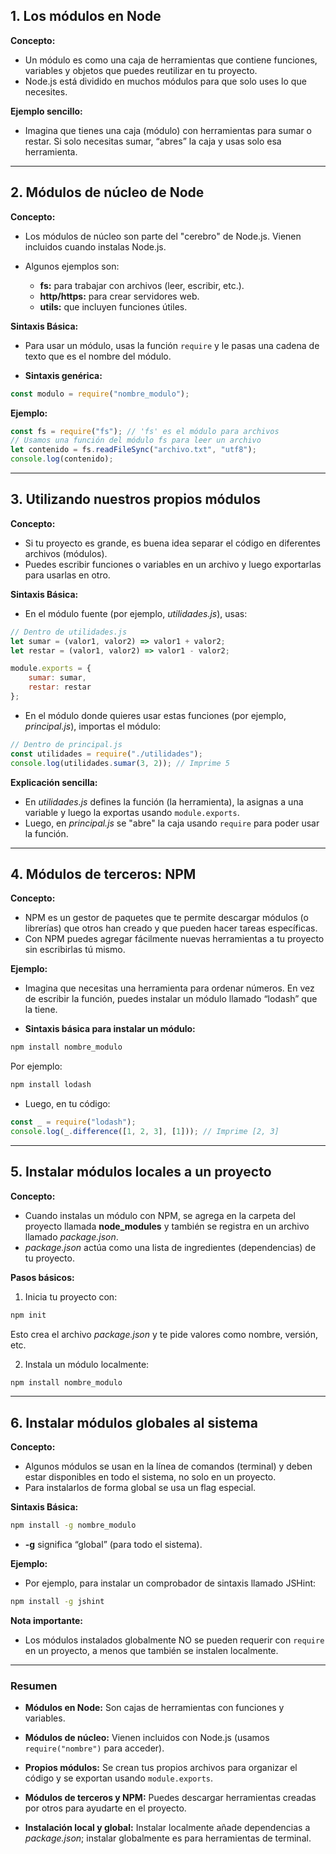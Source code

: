 ## 1. Los módulos en Node

**Concepto:**

- Un módulo es como una caja de herramientas que contiene funciones, variables y objetos que puedes reutilizar en tu proyecto.
- Node.js está dividido en muchos módulos para que solo uses lo que necesites.

**Ejemplo sencillo:**
- Imagina que tienes una caja (módulo) con herramientas para sumar o restar. Si solo necesitas sumar, “abres” la caja y usas solo esa herramienta.

---

## 2. Módulos de núcleo de Node

**Concepto:**

- Los módulos de núcleo son parte del "cerebro" de Node.js. Vienen incluidos cuando instalas Node.js.

- Algunos ejemplos son:
    - **fs:** para trabajar con archivos (leer, escribir, etc.).
    - **http/https:** para crear servidores web.
    - **utils:** que incluyen funciones útiles.

**Sintaxis Básica:**

- Para usar un módulo, usas la función `require` y le pasas una cadena de texto que es el nombre del módulo.

- **Sintaxis genérica:**

```javascript
const modulo = require("nombre_modulo");
```

**Ejemplo:**

```javascript
const fs = require("fs"); // 'fs' es el módulo para archivos
// Usamos una función del módulo fs para leer un archivo
let contenido = fs.readFileSync("archivo.txt", "utf8");
console.log(contenido);
```

---

## 3. Utilizando nuestros propios módulos

**Concepto:**

- Si tu proyecto es grande, es buena idea separar el código en diferentes archivos (módulos).
- Puedes escribir funciones o variables en un archivo y luego exportarlas para usarlas en otro.

**Sintaxis Básica:**

- En el módulo fuente (por ejemplo, _utilidades.js_), usas:
```javascript
// Dentro de utilidades.js
let sumar = (valor1, valor2) => valor1 + valor2;
let restar = (valor1, valor2) => valor1 - valor2;

module.exports = {
	sumar: sumar,
	restar: restar
};
```

- En el módulo donde quieres usar estas funciones (por ejemplo, _principal.js_), importas el módulo:
    
```javascript
// Dentro de principal.js
const utilidades = require("./utilidades");
console.log(utilidades.sumar(3, 2)); // Imprime 5
```


**Explicación sencilla:**

- En _utilidades.js_ defines la función (la herramienta), la asignas a una variable y luego la exportas usando `module.exports`.
- Luego, en _principal.js_ se "abre" la caja usando `require` para poder usar la función.

---

## 4. Módulos de terceros: NPM

**Concepto:**

- NPM es un gestor de paquetes que te permite descargar módulos (o librerías) que otros han creado y que pueden hacer tareas específicas.
- Con NPM puedes agregar fácilmente nuevas herramientas a tu proyecto sin escribirlas tú mismo.


**Ejemplo:**

- Imagina que necesitas una herramienta para ordenar números. En vez de escribir la función, puedes instalar un módulo llamado “lodash” que la tiene.

- **Sintaxis básica para instalar un módulo:**

```bash
npm install nombre_modulo
```

Por ejemplo:

```bash
npm install lodash
```

- Luego, en tu código:

```javascript
const _ = require("lodash");
console.log(_.difference([1, 2, 3], [1])); // Imprime [2, 3]
```


---

## 5. Instalar módulos locales a un proyecto

**Concepto:**

- Cuando instalas un módulo con NPM, se agrega en la carpeta del proyecto llamada **node_modules** y también se registra en un archivo llamado _package.json_.
- _package.json_ actúa como una lista de ingredientes (dependencias) de tu proyecto.

**Pasos básicos:**

1. Inicia tu proyecto con:
```bash
npm init
```

Esto crea el archivo _package.json_ y te pide valores como nombre, versión, etc.

2. Instala un módulo localmente:

```bash
npm install nombre_modulo
```

---

## 6. Instalar módulos globales al sistema

**Concepto:**

- Algunos módulos se usan en la línea de comandos (terminal) y deben estar disponibles en todo el sistema, no solo en un proyecto.
- Para instalarlos de forma global se usa un flag especial.

**Sintaxis Básica:**

```bash
npm install -g nombre_modulo
```

- **-g** significa “global” (para todo el sistema).


**Ejemplo:**
- Por ejemplo, para instalar un comprobador de sintaxis llamado JSHint:
```bash
npm install -g jshint
```

**Nota importante:**

- Los módulos instalados globalmente NO se pueden requerir con `require` en un proyecto, a menos que también se instalen localmente.

---
### Resumen

- **Módulos en Node:** Son cajas de herramientas con funciones y variables.

- **Módulos de núcleo:** Vienen incluidos con Node.js (usamos `require("nombre")` para acceder).

- **Propios módulos:** Se crean tus propios archivos para organizar el código y se exportan usando `module.exports`.

- **Módulos de terceros y NPM:** Puedes descargar herramientas creadas por otros para ayudarte en el proyecto.

- **Instalación local y global:** Instalar localmente añade dependencias a _package.json_; instalar globalmente es para herramientas de terminal.
